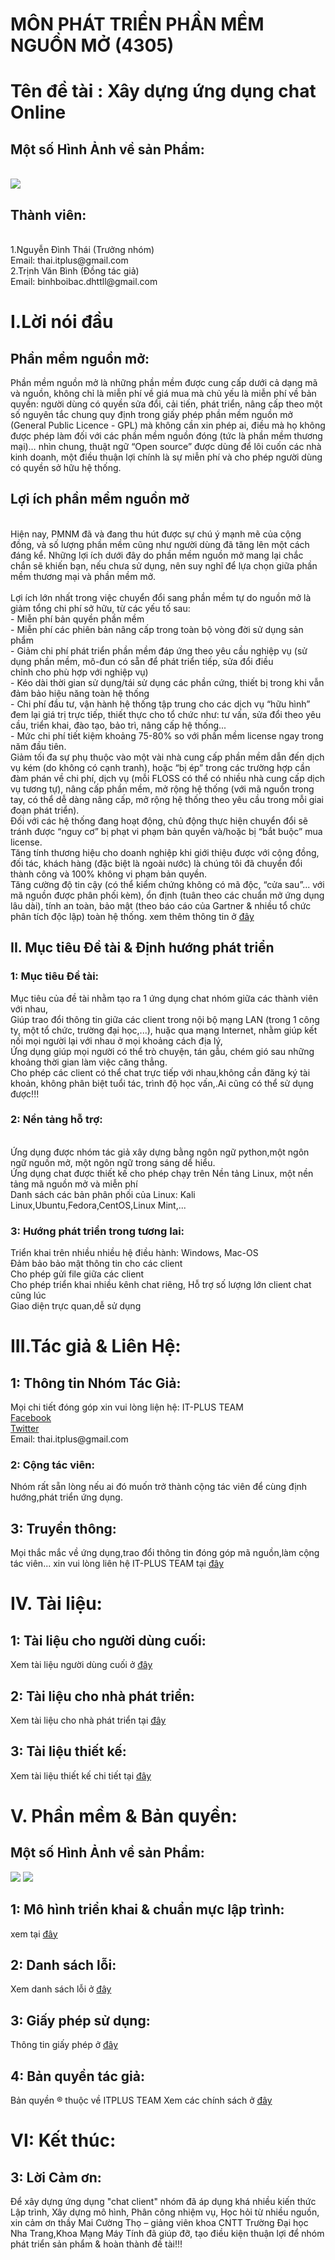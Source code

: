 <h1>MÔN PHÁT TRIỂN PHẦN MỀM NGUỒN MỞ (4305)</h1>
<h1>Tên đề tài : Xây dựng ứng dụng chat Online</h1>

<h2>Một số Hình Ảnh về sản Phẩm:</h2>
<br><img src='img/chat2.PNG'>

<h2>Thành viên:</h2>
<br> 1.Nguyễn Đình Thái (Trưởng nhóm)
<br>Email: thai.itplus@gmail.com
<br>2.Trịnh Văn Bình (Đồng tác giả)</a>
<br>Email: binhboibac.dhttll@gmail.com


<h1>I.Lời nói đầu</h1>
<h2>Phần mềm nguồn mở:</h2>

Phần mềm nguồn mở là những phần mềm được cung cấp dưới cả dạng mã và nguồn, không chỉ là miễn phí về giá mua mà chủ yếu là miễn phí về bản quyền: người dùng có quyền sửa đổi, cải tiến, phát triển, nâng cấp theo một số nguyên tắc chung quy định trong giấy phép phần mềm nguồn mở (General Public Licence - GPL) mà không cần xin phép ai, điều mà họ không được phép làm đối với các phần mềm nguồn đóng (tức là phần mềm thương mại)… nhìn chung, thuật ngữ “Open source” được dùng để lôi cuốn các nhà kinh doanh, một điều thuận lợi chính là sự miễn phí và cho phép người dùng có quyền sở hữu hệ thống.


<h2>Lợi ích phần mềm nguồn mở </h2>

<br>Hiện nay, PMNM đã và đang thu hút được sự chú ý mạnh mẽ của cộng đồng, và số lượng phần mềm cũng như người dùng đã tăng lên một cách đáng kể. Những lợi ích dưới đây do phần mềm nguồn mở mang lại chắc chắn sẽ khiến bạn, nếu chưa sử dụng, nên suy nghĩ để lựa chọn giữa phần mềm thương mại và phần mềm mở.
<br><br>Lợi ích lớn nhất trong việc chuyển đổi sang phần mềm tự do nguồn mở là giảm tổng chi phí sở hữu, từ các yếu tố sau:
<br>- Miễn phí bản quyền phần mềm
<br>- Miễn phí các phiên bản nâng cấp trong toàn bộ vòng đời sử dụng sản phẩm
<br>- Giảm chi phí phát triển phần mềm đáp ứng theo yêu cầu nghiệp vụ (sử dụng phần mềm, mô-đun có sẵn để phát triển tiếp, sửa đổi điều <br>chỉnh cho phù hợp với nghiệp vụ)
<br>- Kéo dài thời gian sử dụng/tái sử dụng các phần cứng, thiết bị trong khi vẫn đảm bảo hiệu năng toàn hệ thống
<br>- Chi phí đầu tư, vận hành hệ thống tập trung cho các dịch vụ “hữu hình” đem lại giá trị trực tiếp, thiết thực cho tổ chức như: tư vấn, sửa đổi theo yêu cầu, triển khai, đào tạo, bảo trì, nâng cấp hệ thống...
<br>- Mức chi phí tiết kiệm khoảng 75-80% so với phần mềm license ngay trong năm đầu tiên.
<br>Giảm tối đa sự phụ thuộc vào một vài nhà cung cấp phần mềm dẫn đến dịch vụ kém (do không có cạnh tranh), hoặc “bị ép” trong các trường hợp cần đàm phán về chi phí, dịch vụ (mỗi FLOSS có thể có nhiều nhà cung cấp dịch vụ tương tự), nâng cấp phần mềm, mở rộng hệ thống (với mã nguồn trong tay, có thể dễ dàng nâng cấp, mở rộng hệ thống theo yêu cầu trong mỗi giai đoạn phát triển).
<br>Đối với các hệ thống đang hoạt động, chủ động thực hiện chuyển đổi sẽ tránh được “nguy cơ” bị phạt vi phạm bản quyền và/hoặc bị “bắt buộc” mua license.
<br>Tăng tính thương hiệu cho doanh nghiệp khi giới thiệu được với cộng đồng, đối tác, khách hàng (đặc biệt là ngoài nước) là chúng tôi đã chuyển đổi thành công và 100% không vi phạm bản quyền.
<br>Tăng cường độ tin cậy (có thể kiểm chứng không có mã độc, “cửa sau”... với mã nguồn được phân phối kèm), ổn định (tuân theo các chuẩn mở ứng dụng lâu dài), tính an toàn, bảo mật (theo báo cáo của Gartner & nhiều tổ chức phân tích độc lập) toàn hệ thống.
xem thêm thông tin ở <a href="http://www.iwayvietnam.com/nguonmo/loi-ich-phan-mem-nguon-mo.html"> đây </a> 

<h2>II. Mục tiêu Đề tài & Định hướng phát triển</h2>

<h3>1: Mục tiêu Đề tài:</h3>	
Mục tiêu của đề tài nhằm tạo ra 1 ứng dụng chat nhóm giữa các thành viên với nhau, 
<br>Giúp trao đổi thông tin giữa các client trong nội bộ mạng LAN (trong 1 công ty, một tổ chức, trường đại học,...), huặc qua mạng Internet, nhằm giúp kết nối mọi người lại với nhau ở mọi khoảng cách địa lý, 
<br>Ứng dụng giúp mọi người có thể trò chuyện, tán gẫu, chém gió sau những khoảng thời gian làm việc căng thẳng.
<br>Cho phép các client có thể chat trực tiếp với nhau,không cần đăng ký tài khoản, không phân biệt tuổi tác, trình độ học vấn,.Ai cũng có thể sử dụng được!!!

<h3>2: Nền tảng hỗ trợ:</h3>
<br> Ứng dụng được nhóm tác giả xây dựng bằng ngôn ngữ python,một ngôn ngữ nguồn mở, một ngôn ngữ trong sáng dể hiểu.
<br> Ứng dụng chat được thiết kế cho phép chạy trên Nền tảng Linux, một nền tảng mã nguồn mở và miễn phí
<br> Danh sách các bản phân phối của Linux: Kali Linux,Ubuntu,Fedora,CentOS,Linux Mint,...

<h3>3: Hướng phát triển trong tương lai:</h3>
 	Triển khai trên nhiều nhiều hệ điều hành: Windows, Mac-OS
<br> 	Đảm bảo bảo mật thông tin cho các client
<br> 	Cho phép gửi file giữa các client
<br> 	Cho phép triển khai nhiều kênh chat riêng, Hỗ trợ số lượng lớn client chat cũng lúc
<br> 	Giao diện trực quan,dễ sử dụng



<h1>III.Tác giả & Liên Hệ:</h1>
<h2> 1: Thông tin Nhóm Tác Giả: </h2>
Mọi chi tiết đóng góp xin vui lòng liện hệ: IT-PLUS TEAM
<br><a href="https://www.facebook.com/itplussln/"> Facebook </a>
<br><a href="https://twitter.com/kkids1412"> Twitter </a>
<br> Email: thai.itplus@gmail.com

<h3>2: Cộng tác viên:</h3>
 Nhóm rất sẵn lòng nếu ai đó muốn trở thành cộng tác viên để cùng định hướng,phát triển ứng dụng.

<h2>3: Truyền thông: </h2>
Mọi thắc mắc về ứng dụng,trao đổi thông tin
đóng góp mã nguồn,làm cộng tác viên... xin vui lòng liên hệ IT-PLUS TEAM tại <a href="https://www.facebook.com/itplussln/">đây</a>



<h1>IV. Tài liệu:</h1>

<h2>1: Tài liệu cho người dùng cuối:</h2>
Xem tài liệu người dùng cuối ở <a href="https://drive.google.com/file/d/0BxCvIBgbzyu7TW5QRlJ5a2x2S3c/view?usp=sharing">đây</a>

<h2>2: Tài liệu cho nhà phát triển: </h2>
Xem tài liệu cho nhà phát triển tại <a href="https://drive.google.com/file/d/0BzFhBdZmpSNKQ3dpQ2Z6NW5lVmc/view?usp=sharing">đây</a>

<h2>3: Tài liệu thiết kế: </h2>
Xem tài liệu thiết kế chi tiết tại <a href="https://drive.google.com/file/d/0BzFhBdZmpSNKXzRjR1pueWdlNVk/view?usp=sharing">đây</a>






<h1>V. Phần mềm & Bản quyền:</h1>

<h2>Một số Hình Ảnh về sản Phẩm:</h2>
<img src='img/chat.PNG'>
<img src='img/hdsd_client.png'>


<h2>1: Mô hình triển khai & chuẩn mực lập trình: </h2>
xem tại <a href="https://github.com/TCU1/ChatClientServer_Python/blob/master/Readme/programming.md">đây</a>

<h2>2: Danh sách lỗi: </h2>
Xem danh sách lỗi ở <a href="https://github.com/TCU1/ChatClientServer_Python/blob/master/Readme/issues.md">đây</a>

<h2>3: Giấy phép sử dụng: </h2>
Thông tin giấy phép ở <a href="https://drive.google.com/file/d/0BxCvIBgbzyu7eU9kOTlOSkdGUEE/view?usp=sharing">đây</a>

<h2>4: Bản quyền tác giả: </h2>
Bản quyền ® thuộc về ITPLUS TEAM
Xem các chính sách ở <a href="https://github.com/TCU1/ChatClientServer_Python/blob/master/Readme/copyright.md">đây</a>

<h1>VI: Kết thúc: </h1>
<h2>3: Lời Cảm ơn: </h2>
Để xây dựng ứng dụng "chat client" nhóm đã áp dụng khá nhiều kiến thức Lập trình, Xây dựng mô hình, Phân công nhiệm vụ, Học hỏi từ nhiều nguồn, xin cảm ơn thầy Mai Cường Thọ – giảng viên khoa CNTT Trường Đại học Nha Trang,Khoa Mạng Máy Tính đã giúp đỡ, tạo điều kiện thuận lợi để nhóm phát triển sản phẩm & hoàn thành đề tài!!!


